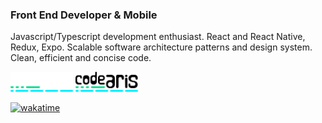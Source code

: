 



### Front End Developer & Mobile


Javascript/Typescript development enthusiast. 
React and React Native, Redux, Expo.
Scalable software architecture patterns and design system.
Clean, efficient and concise code.


<img src="https://github.com/codearis/codearis/blob/main/codearis.svg#gh-dark-mode-only" width="100" >
<img src="https://github.com/codearis/codearis/blob/main/codearis-lg.svg#gh-light-mode-only" width="100" >

[![wakatime](https://wakatime.com/badge/user/0a5789c0-dc57-4a94-83da-7e345ac38465.svg)](https://wakatime.com/@0a5789c0-dc57-4a94-83da-7e345ac38465)
